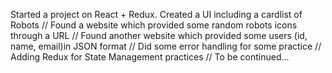 Started a project on React + Redux.
 Created a UI including a cardlist of Robots // 
 Found a website which provided some random robots icons through a URL // 
 Found another website which provided some users (id, name, email)in JSON format // 
 Did some error handling for some practice // 
 Adding Redux for State Management practices // 
 To be continued...
